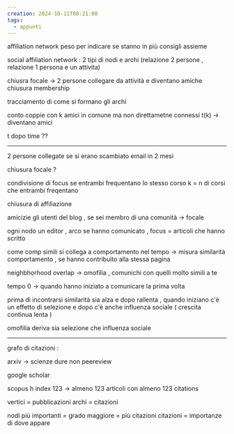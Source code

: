 ```yaml
---
creation: 2024-10-11T08:21:00
tags:
  - appunti
---
```

affiliation network 
peso per indicare se stanno in più consigli assieme

social affiliation network : 2 tipi di nodi e archi (relazione 2 persone , relazione 1 persona e un attivita)

chiusra focale -> 2 persone collegare da attività e diventano amiche
chiusura membership 

tracciamento di come si formano gli archi 

conto coppie con k amici in comune ma non direttametne connessi t(k) -> diventano amici

t dopo time ?? 

---
2 persone collegate se si erano scambiato email in 2 mesi

chiusura focale ?

condivisione di focus se entrambi frequentano lo stesso corso
k = n di corsi che entrambi freqentano

chiusura di affiliazione

amicizie gli utenti del blog , se sei membro di una comunità -> focale

ogni nodo un editor , arco se hanno comunicato , focus = articoli che hanno scritto 

come comp simili si collega a comportamento nel tempo -> misura similarità comportamento , se hanno contribuito alla stessa pagina 

neighbhorhood overlap -> omofilia , comunichi con quelli molto simili a te 

tempo 0 -> quando hanno iniziato a comunicare la prima volta 

prima di incontrarsi similarità sia alza e dopo rallenta , quando iniziano c'è un effetto di selezione e dopo c'è anche influenza sociale ( crescita continua lenta )

omofilia deriva sia selezione che influenza sociale 

---

grafo di citazioni : 

arxiv -> scienze dure non peereview 

google scholar 

scopus
h index 123 -> almeno 123 articoli con almeno 123 citations

vertici = pubblicazioni 
archi = citazioni 

nodi più importanti = grado maggiore = più citazioni 
citazioni = importanze di dove appare 